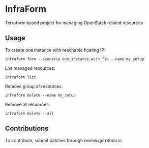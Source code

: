 # InfraForm

Terraform based project for managing OpenStack related resources

## Usage

To create one instance with reachable floating IP:

    infraform form --scenario one_instance_with_fip --name my_setup

List managed resources:

    infraform list

Remove group of resources:

    infraform delete --name my_setup

Remove all resources:

    infraform delete --all


## Contributions

To contribute, submit patches through review.gerrithub.io
